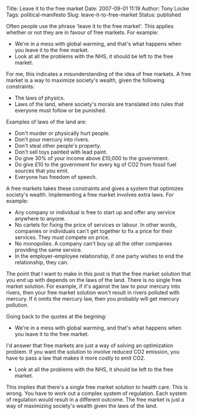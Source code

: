 Title: Leave it to the free market
Date: 2007-09-01 11:19
Author: Tony Locke
Tags: political-manifesto
Slug: leave-it-to-free-market
Status: published

Often people use the phrase 'leave it to the free market'. This applies whether or not they are in favour of free markets. For example:  

-   We're in a mess with global warming, and that's what happens when you leave it to the free market.
-   Look at all the problems with the NHS, it should be left to the free market.

For me, this indicates a misunderstanding of the idea of free markets. A free market is a way to maximize society's wealth, given the following constraints:

-   The laws of physics.
-   Laws of the land, where society's morals are translated into rules that everyone must follow or be punished.

Examples of laws of the land are:

-   Don't murder or physically hurt people.
-   Don't pour mercury into rivers.
-   Don't steal other people's property.
-   Don't sell toys painted with lead paint.
-   Do give 30% of your income above £10,000 to the government.
-   Do give £10 to the government for every kg of CO2 from fossil fuel sources that you emit.
-   Everyone has freedom of speech.

A free markets takes these constraints and gives a system that optimizes society's wealth. Implementing a free market involves extra laws. For example:

-   Any company or individual is free to start up and offer any service anywhere to anyone.
-   No cartels for fixing the price of services or labour. In other words, companies or individuals can't get together to fix a price for their services. They must compete on price.
-   No monopolies. A company can't buy up all the other companies providing the same service.
-   In the employer-employee relationship, if one party wishes to end the relationship, they can.

The point that I want to make in this post is that the free market solution that you end up with depends on the laws of the land. There is no single free market solution. For example, if it's against the law to pour mercury into rivers, then your free market solution won't result in rivers polluted with mercury. If it omits the mercury law, then you probably will get mercury pollution.

Going back to the quotes at the begining:

-   We're in a mess with global warming, and that's what happens when you leave it to the free market.

I'd answer that free markets are just a way of solving an optimization problem. If you want the solution to involve reduced CO2 emission, you have to pass a law that makes it more costly to emit CO2.

-   Look at all the problems with the NHS, it should be left to the free market.

This implies that there's a single free market solution to health care. This is wrong. You have to work out a complex system of regulation. Each system of regulation would result in a different outcome. The free market is just a way of maximizing society's wealth given the laws of the land.

